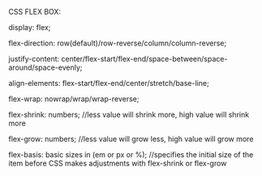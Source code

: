 CSS FLEX BOX:

display: flex;

flex-direction: row(default)/row-reverse/column/column-reverse;

justify-content: center/flex-start/flex-end/space-between/space-around/space-evenly;

align-elements: flex-start/flex-end/center/stretch/base-line;

flex-wrap: nowrap/wrap/wrap-reverse;

flex-shrink: numbers; //less value will shrink more, high value will shrink more

flex-grow: numbers; //less value will grow less, high value will grow more

flex-basis: basic sizes in (em or px or %); //specifies the initial size of the item before CSS makes adjustments with flex-shrink or flex-grow

